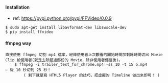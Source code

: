 #### Installation

* ref: https://pypi.python.org/pypi/FFVideo/0.0.9

```
$ sudo apt-get install libavformat-dev libswscale-dev
$ pip install ffvideo
```

#### ffmpeg way
```
直接使用 ffmpeg 切割 mp4 檔案，紀錄使用者上次觀看的開始時間加剩餘時間切出 Movie Clip 給使用者(就是去除超過部份的 Movie，除非使用者儲值後)。
	$ ffmpeg -i trailer_test_for_chrome.mp4 -ss 10 -t 15 o.mp4			← 從 10 秒切到 25 秒！
		( 剩下就是寫 HTML5 Player 的技巧，把虛擬的 Timeline 做出來即可！ )
```
